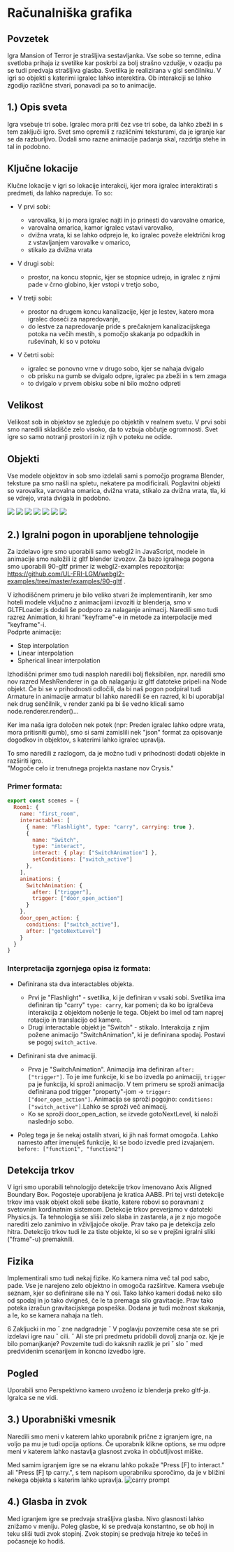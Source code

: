 <!-- NASLOVNICA -->

# Računalniška grafika

## Povzetek

Igra Mansion of Terror je strašljiva sestavljanka. Vse sobe so temne, edina svetloba prihaja iz svetilke kar poskrbi za bolj strašno vzdušje, v ozadju pa se tudi predvaja strašljiva glasba.
Svetilka je realizirana v glsl senčilniku. V igri so objekti s katerimi igralec lahko interektira. Ob interakciji se lahko zgodijo različne stvari, ponavadi pa so to animacije.

## 1.) Opis sveta
Igra vsebuje tri sobe. Igralec mora priti čez vse tri sobe, da lahko zbeži in s tem zaključi igro.
Svet smo opremili z različnimi teksturami, da je igranje kar se da razburljivo. Dodali smo razne animacije padanja skal, razdrtja stehe in tal in podobno.

## Ključne lokacije
Klučne lokacije v igri so lokacije interakcij, kjer mora igralec interaktirati s predmeti, da lahko napreduje.
To so:
- V prvi sobi:
    - varovalka, ki jo mora igralec najti in jo prinesti do varovalne omarice,
    - varovalna omarica, kamor igralec vstavi varovalko,
    - dvižna vrata, ki se lahko odprejo le, ko igralec poveže električni krog z vstavljanjem varovalke v omarico,
    - stikalo za dvižna vrata

- V drugi sobi:
    - prostor, na koncu stopnic, kjer se stopnice udrejo, in igralec z njimi pade v črno globino, kjer vstopi v tretjo sobo,

- V tretji sobi:
    - prostor na drugem koncu kanalizacije, kjer je lestev, katero mora igralec doseči za napredovanje,
    - do lestve za napredovanje pride s prečaknjem kanalizacijskega potoka na večih mestih, s pomočjo skakanja po odpadkih in ruševinah, ki so v potoku
- V četrti sobi:
  - igralec se ponovno vrne v drugo sobo, kjer se nahaja dvigalo
  - ob prisku na gumb se dvigalo odpre, igralec pa zbeži in s tem zmaga
  - to dvigalo v prvem obisku sobe ni bilo možno odpreti

## Velikost
Velikost sob in objektov se zgleduje po objektih v realnem svetu. V prvi sobi smo naredili skladišče zelo visoko, da to vzbuja občutje ogromnosti. Svet igre so samo notranji prostori in iz njih v poteku ne odide.

## Objekti
Vse modele objektov in sob smo izdelali sami s pomočjo programa Blender, teksture pa smo našli na spletu, nekatere pa modificirali.
Poglavitni objekti so varovalka, varovalna omarica, dvižna vrata, stikalo za dvižna vrata, tla, ki se vdrejo, vrata dvigala in podobno.

![](./screenshots/room1_blender1.png)
![](./screenshots/room1_blender2.png)
![](./screenshots/room2_blender1.png)
![](./screenshots/room2_blender2.png)
![](./screenshots/room3_blender1.png)
![](./screenshots/room3_blender2.png)
![](./screenshots/room2_blender3.png)

## 2.) Igralni pogon in uporabljene tehnologije

Za izdelavo igre smo uporabili samo webgl2 in JavaScript, modele in animacije smo naložili iz gltf blender izvozov. Za bazo igralnega pogona smo uporabili 90-gltf primer iz webgl2-examples repozitorija: https://github.com/UL-FRI-LGM/webgl2-examples/tree/master/examples/90-gltf .

V izhodiščnem primeru je bilo veliko stvari že implementiranih, ker smo hoteli modele vključno z animacijami izvoziti iz blenderja, smo v GLTFLoader.js dodali še podporo za nalaganje animacij. Naredili smo tudi razrez Animation, ki hrani "keyframe"-e in metode za interpolacije med "keyframe"-i.  
Podprte animacije:
- Step interpolation
- Linear interpolation
- Spherical linear interpolation

Izhodiščni primer smo tudi nasploh naredili bolj fleksibilen, npr. naredili smo nov razred MeshRenderer in ga ob nalaganju iz gltf datoteke pripeli na Node objekt. Če bi se v prihodnosti odločili, da bi naš pogon podpiral tudi Armature in animacije armatur bi lahko naredili še en razred, ki bi uporabljal nek drug senčilnik, v render zanki pa bi še vedno klicali samo node.renderer.render()...  

Ker ima naša igra določen nek potek (npr: Preden igralec lahko odpre vrata, mora pritisniti gumb), smo si sami zamislili nek "json" format za opisovanje dogodkov in objektov, s katerimi lahko igralec upravlja.

To smo naredili z razlogom, da je možno tudi v prihodnosti dodati objekte in razširiti igro.  
"Mogoče celo iz trenutnega projekta nastane nov Crysis."

### Primer formata:  

```js
export const scenes = {
  Room1: {
    name: "first_room",
    interactables: [
      { name: "Flashlight", type: "carry", carrying: true },
      {
        name: "Switch",
        type: "interact",
        interact: { play: ["SwitchAnimation"] },
        setConditions: ["switch_active"]
      },
    ],
    animations: {
      SwitchAnimation: {
        after: ["trigger"],
        trigger: ["door_open_action"]
      }
    },
    door_open_action: {
      conditions: ["switch_active"],
      after: ["gotoNextLevel"]
    }
  }
}
```

### Interpretacija zgornjega opisa iz formata:  
- Definirana sta dva interactables objekta. 
  - Prvi je "Flashlight" - svetilka, ki je definiran v vsaki sobi. Svetilka ima definiran tip "carry" `type: carry`, kar pomeni; da ko bo igralčeva interakcija z objektom nošenje le tega. Objekt bo imel od tam naprej rotacijo in translacijo od kamere.
  - Drugi interactable objekt je "Switch" - stikalo. Interakcija z njim požene animacijo "SwitchAnimation", ki je definirana spodaj. Postavi se pogoj `switch_active`.

- Definirani sta dve animaciji. 
  - Prva je "SwitchAnimation". Animacija ima definiran `after: ["trigger"]`. To je ime funkcije, ki se bo izvedla po animaciji, `trigger` pa je funkcija, ki sproži animacijo. V tem primeru se sproži animacija definirana pod trigger "property"-jom -> `trigger: ["door_open_action"]`. Animacija se sproži pogojno: `conditions: ["switch_active"]`.Lahko se sproži več animacij.
  - Ko se sproži door_open_action, se izvede gotoNextLevel, ki naloži naslednjo sobo.

- Poleg tega je še nekaj ostalih stvari, ki jih naš format omogoča. Lahko namesto after imenuješ funkcije, ki se bodo izvedle pred izvajanjem. `before: ["function1", "function2"]`


## Detekcija trkov
V igri smo uporabili tehnologijo detekcije trkov imenovano Axis Aligned Boundary Box. Pogosteje uporabljena je kratica AABB. Pri tej vrsti detekcije trkov ima vsak objekt okoli sebe škatlo, katere robovi so poravnani z svetovnim kordinatnim sistemom. Detekcije trkov preverjamo v datoteki Physics.js.
Ta tehnologija se sliši zelo slaba in zastarela, a je z njo mogoče narediti zelo zanimivo in vživljajoče okolje. Prav tako pa je detekcija zelo hitra.
Detekcijo trkov tudi le za tiste objekte, ki so se v prejšni igralni sliki ("frame"-u) premaknili.


## Fizika
Implementirali smo tudi nekaj fizike. Ko kamera nima več tal pod sabo, pade. Vse je narejeno zelo objektno in omogoča razširitve. Kamera vsebuje seznam, kjer so definirane sile na Y osi. Tako lahko kameri dodaš neko silo od spodaj in jo tako dvigneš, če le ta premaga silo gravitacije. Prav tako poteka izračun gravitacijskega pospeška.
Dodana je tudi možnost skakanja, a le, ko se kamera nahaja na tleh.



6 Zakljucki in mo ˇ zne nadgradnje ˇ
V poglavju povzemite cesa ste se pri izdelavi igre nau ˇ cili. ˇ
Ali ste pri predmetu pridobili dovolj znanja oz. kje je bilo
pomanjkanje? Povzemite tudi do kaksnih razlik je pri ˇ slo ˇ
med predvidenim scenarijem in koncno izvedbo igre. 

## Pogled
Uporabili smo Perspektivno kamero uvoženo iz blenderja preko gltf-ja.
Igralca se ne vidi.  

## 3.) Uporabniški vmesnik
Naredili smo meni v katerem lahko uporabnik prične z igranjem igre, na voljo pa mu je tudi opcija options. Če uporabnik klikne options, se mu odpre meni v katerem lahko nastavlja glasnost zvoka in občutljivost miške.

Med samim igranjem igre se na ekranu lahko pokaže "Press [F] to interact." ali "Press [F] tp carry.", s tem napisom uporabniku sporočimo, da je v bližini nekega objekta s katerim lahko upravlja.
![carry prompt](./screenshots/room1_gameplay2.png)

## 4.) Glasba in zvok
Med igranjem igre se predvaja strašljiva glasba. Nivo glasnosti lahko znižamo v meniju.
Poleg glasbe, ki se predvaja konstantno, se ob hoji in teku sliši tudi zvok stopinj. 
Zvok stopinj se predvaja hitreje ko tečeš in počasneje ko hodiš.
